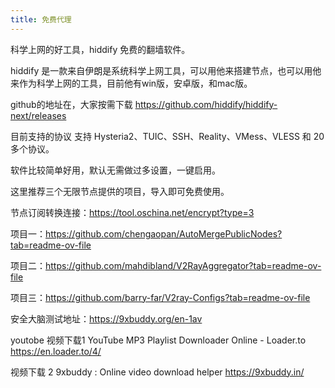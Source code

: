 ```yaml
---
title: 免费代理
---
```


科学上网的好工具，hiddify 免费的翻墙软件。

hiddify 是一款来自伊朗是系统科学上网工具，可以用他来搭建节点，也可以用他来作为科学上网的工具，目前他有win版，安卓版，和mac版。

github的地址在，大家按需下载
https://github.com/hiddify/hiddify-next/releases

目前支持的协议
支持 Hysteria2、TUIC、SSH、Reality、VMess、VLESS 和 20 多个协议。

软件比较简单好用，默认无需做过多设置，一键启用。

这里推荐三个无限节点提供的项目，导入即可免费使用。

节点订阅转换连接：https://tool.oschina.net/encrypt?type=3

项目一：https://github.com/chengaopan/AutoMergePublicNodes?tab=readme-ov-file

项目二：https://github.com/mahdibland/V2RayAggregator?tab=readme-ov-file

项目三：https://github.com/barry-far/V2ray-Configs?tab=readme-ov-file


安全大脑测试地址：https://9xbuddy.org/en-1av


youtobe 
视频下载1
YouTube MP3 Playlist Downloader Online - Loader.to
https://en.loader.to/4/

视频下载 2
9xbuddy : Online video download helper
https://9xbuddy.in/
